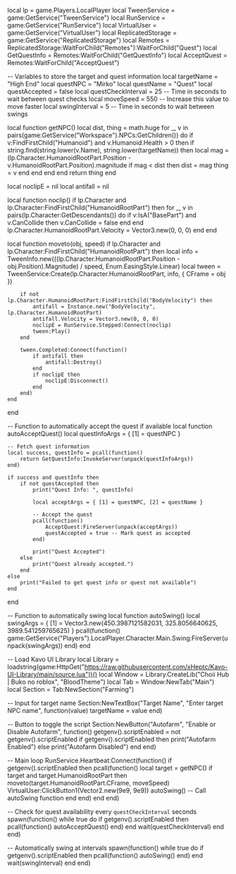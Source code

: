 local lp = game.Players.LocalPlayer
local TweenService = game:GetService("TweenService")
local RunService = game:GetService("RunService")
local VirtualUser = game:GetService("VirtualUser")
local ReplicatedStorage = game:GetService("ReplicatedStorage")
local Remotes = ReplicatedStorage:WaitForChild("Remotes"):WaitForChild("Quest")
local GetQuestInfo = Remotes:WaitForChild("GetQuestInfo")
local AcceptQuest = Remotes:WaitForChild("AcceptQuest")

-- Variables to store the target and quest information
local targetName = "High End"
local questNPC = "Mirko"
local questName = "Quest"
local questAccepted = false
local questCheckInterval = 25 -- Time in seconds to wait between quest checks
local moveSpeed = 550 -- Increase this value to move faster
local swingInterval = 5 -- Time in seconds to wait between swings

local function getNPC()
    local dist, thing = math.huge
    for _, v in pairs(game:GetService("Workspace").NPCs:GetChildren()) do
        if v:FindFirstChild("Humanoid") and v.Humanoid.Health > 0 then
            if string.find(string.lower(v.Name), string.lower(targetName)) then
                local mag = (lp.Character.HumanoidRootPart.Position - v.HumanoidRootPart.Position).magnitude
                if mag < dist then
                    dist = mag
                    thing = v
                end
            end
        end
    end
    return thing
end

local noclipE = nil
local antifall = nil

local function noclip()
    if lp.Character and lp.Character:FindFirstChild("HumanoidRootPart") then
        for _, v in pairs(lp.Character:GetDescendants()) do
            if v:IsA("BasePart") and v.CanCollide then
                v.CanCollide = false
            end
        end
        lp.Character.HumanoidRootPart.Velocity = Vector3.new(0, 0, 0)
    end
end

local function moveto(obj, speed)
    if lp.Character and lp.Character:FindFirstChild("HumanoidRootPart") then
        local info = TweenInfo.new(((lp.Character.HumanoidRootPart.Position - obj.Position).Magnitude) / speed, Enum.EasingStyle.Linear)
        local tween = TweenService:Create(lp.Character.HumanoidRootPart, info, { CFrame = obj })

        if not lp.Character.HumanoidRootPart:FindFirstChild("BodyVelocity") then
            antifall = Instance.new("BodyVelocity", lp.Character.HumanoidRootPart)
            antifall.Velocity = Vector3.new(0, 0, 0)
            noclipE = RunService.Stepped:Connect(noclip)
            tween:Play()
        end

        tween.Completed:Connect(function()
            if antifall then
                antifall:Destroy()
            end
            if noclipE then
                noclipE:Disconnect()
            end
        end)
    end
end

-- Function to automatically accept the quest if available
local function autoAcceptQuest()
    local questInfoArgs = { [1] = questNPC }

    -- Fetch quest information
    local success, questInfo = pcall(function()
        return GetQuestInfo:InvokeServer(unpack(questInfoArgs))
    end)

    if success and questInfo then
        if not questAccepted then
            print("Quest Info: ", questInfo)

            local acceptArgs = { [1] = questNPC, [2] = questName }

            -- Accept the quest
            pcall(function()
                AcceptQuest:FireServer(unpack(acceptArgs))
                questAccepted = true -- Mark quest as accepted
            end)

            print("Quest Accepted")
        else
            print("Quest already accepted.")
        end
    else
        print("Failed to get quest info or quest not available")
    end
end

-- Function to automatically swing
local function autoSwing()
    local swingArgs = {
        [1] = Vector3.new(450.3987121582031, 325.8056640625, 3989.541259765625)
    }
    pcall(function()
        game:GetService("Players").LocalPlayer.Character.Main.Swing:FireServer(unpack(swingArgs))
    end)
end

-- Load Kavo UI Library
local Library = loadstring(game:HttpGet("https://raw.githubusercontent.com/xHeptc/Kavo-UI-Library/main/source.lua"))()
local Window = Library.CreateLib("Choii Hub | Buko no roblox", "BloodTheme")
local Tab = Window:NewTab("Main")
local Section = Tab:NewSection("Farming")

-- Input for target name
Section:NewTextBox("Target Name", "Enter target NPC name", function(value)
    targetName = value
end)

-- Button to toggle the script
Section:NewButton("Autofarm", "Enable or Disable Autofarm", function()
    getgenv().scriptEnabled = not getgenv().scriptEnabled
    if getgenv().scriptEnabled then
        print("Autofarm Enabled")
    else
        print("Autofarm Disabled")
    end
end)

-- Main loop
RunService.Heartbeat:Connect(function()
    if getgenv().scriptEnabled then
        pcall(function()
            local target = getNPC()
            if target and target.HumanoidRootPart then
                moveto(target.HumanoidRootPart.CFrame, moveSpeed)
                VirtualUser:ClickButton1(Vector2.new(9e9, 9e9))
                autoSwing() -- Call autoSwing function
            end
        end)
    end
end)

-- Check for quest availability every `questCheckInterval` seconds
spawn(function()
    while true do
        if getgenv().scriptEnabled then
            pcall(function()
                autoAcceptQuest()
            end)
        end
        wait(questCheckInterval)
    end
end)

-- Automatically swing at intervals
spawn(function()
    while true do
        if getgenv().scriptEnabled then
            pcall(function()
                autoSwing()
            end)
        end
        wait(swingInterval)
    end
end)
